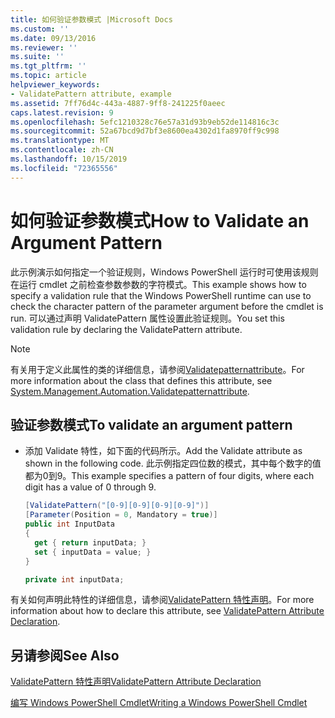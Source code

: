 ```yaml
---
title: 如何验证参数模式 |Microsoft Docs
ms.custom: ''
ms.date: 09/13/2016
ms.reviewer: ''
ms.suite: ''
ms.tgt_pltfrm: ''
ms.topic: article
helpviewer_keywords:
- ValidatePattern attribute, example
ms.assetid: 7ff76d4c-443a-4887-9ff8-241225f0aeec
caps.latest.revision: 9
ms.openlocfilehash: 5efc1210328c76e57a31d93b9eb52de114816c3c
ms.sourcegitcommit: 52a67bcd9d7bf3e8600ea4302d1fa8970ff9c998
ms.translationtype: MT
ms.contentlocale: zh-CN
ms.lasthandoff: 10/15/2019
ms.locfileid: "72365556"
---
```

# <a name="how-to-validate-an-argument-pattern"></a><span data-ttu-id="2b4c2-102">如何验证参数模式</span><span class="sxs-lookup"><span data-stu-id="2b4c2-102">How to Validate an Argument Pattern</span></span>

<span data-ttu-id="2b4c2-103">此示例演示如何指定一个验证规则，Windows PowerShell 运行时可使用该规则在运行 cmdlet 之前检查参数参数的字符模式。</span><span class="sxs-lookup"><span data-stu-id="2b4c2-103">This example shows how to specify a validation rule that the Windows PowerShell runtime can use to check the character pattern of the parameter argument before the cmdlet is run.</span></span> <span data-ttu-id="2b4c2-104">可以通过声明 ValidatePattern 属性设置此验证规则。</span><span class="sxs-lookup"><span data-stu-id="2b4c2-104">You set this validation rule by declaring the ValidatePattern attribute.</span></span>

> [!NOTE]
> <span data-ttu-id="2b4c2-105">有关用于定义此属性的类的详细信息，请参阅[Validatepatternattribute](/dotnet/api/System.Management.Automation.ValidatePatternAttribute)。</span><span class="sxs-lookup"><span data-stu-id="2b4c2-105">For more information about the class that defines this attribute, see [System.Management.Automation.Validatepatternattribute](/dotnet/api/System.Management.Automation.ValidatePatternAttribute).</span></span>

## <a name="to-validate-an-argument-pattern"></a><span data-ttu-id="2b4c2-106">验证参数模式</span><span class="sxs-lookup"><span data-stu-id="2b4c2-106">To validate an argument pattern</span></span>

- <span data-ttu-id="2b4c2-107">添加 Validate 特性，如下面的代码所示。</span><span class="sxs-lookup"><span data-stu-id="2b4c2-107">Add the Validate attribute as shown in the following code.</span></span> <span data-ttu-id="2b4c2-108">此示例指定四位数的模式，其中每个数字的值都为0到9。</span><span class="sxs-lookup"><span data-stu-id="2b4c2-108">This example specifies a pattern of four digits, where each digit has a value of 0 through 9.</span></span>

    ```csharp
    [ValidatePattern("[0-9][0-9][0-9][0-9]")]
    [Parameter(Position = 0, Mandatory = true)]
    public int InputData
    {
      get { return inputData; }
      set { inputData = value; }
    }

    private int inputData;
    ```

<span data-ttu-id="2b4c2-109">有关如何声明此特性的详细信息，请参阅[ValidatePattern 特性声明](./validatepattern-attribute-declaration.md)。</span><span class="sxs-lookup"><span data-stu-id="2b4c2-109">For more information about how to declare this attribute, see [ValidatePattern Attribute Declaration](./validatepattern-attribute-declaration.md).</span></span>

## <a name="see-also"></a><span data-ttu-id="2b4c2-110">另请参阅</span><span class="sxs-lookup"><span data-stu-id="2b4c2-110">See Also</span></span>

[<span data-ttu-id="2b4c2-111">ValidatePattern 特性声明</span><span class="sxs-lookup"><span data-stu-id="2b4c2-111">ValidatePattern Attribute Declaration</span></span>](./validatepattern-attribute-declaration.md)

[<span data-ttu-id="2b4c2-112">编写 Windows PowerShell Cmdlet</span><span class="sxs-lookup"><span data-stu-id="2b4c2-112">Writing a Windows PowerShell Cmdlet</span></span>](./writing-a-windows-powershell-cmdlet.md)
